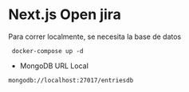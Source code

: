 # Next.js Open jira

Para correr localmente, se necesita la base de datos

```
 docker-compose up -d
```

- MongoDB URL Local

```
mongodb://localhost:27017/entriesdb
```
